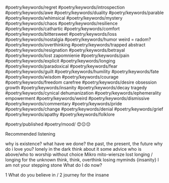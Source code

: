 #poetry/keywords/regret 
#poetry/keywords/introspection 
#poetry/keywords/awe 
#poetry/keywords/duality 
#poetry/keywords/parable 
#poetry/keywords/whimsical 
#poetry/keywords/mystery 
#poetry/keywords/chaos 
#poetry/keywords/resilience 
#poetry/keywords/cathartic 
#poetry/keywords/comfort 
#poetry/keywords/bittersweet 
#poetry/keywords/loss 
#poetry/keywords/nostalgia 
#poetry/keywords/humor 
weird = radom?
#poetry/keywords/overthinking 
#poetry/keywords/trapped 
abstract
#poetry/keywords/resignation 
#poetry/keywords/betrayal 
#poetry/keywords/lost 
zapomnienie
#poetry/keywords/pain 
#poetry/keywords/explicit
#poetry/keywords/longing 
#poetry/keywords/paradoxical 
#poetry/keywords/fear 
#poetry/keywords/guilt 
#poetry/keywords/humility 
#poetry/keywords/fate 
#poetry/keywords/wisdom 
#poetry/keywords/courage 
#poetry/keywords/freedom 
carefree
#poetry/keywords/desire 
obsession
growth
#poetry/keywords/insanity 
#poetry/keywords/decay 
tragedy
#poetry/keywords/cynical 
dehumanization
#poetry/keywords/ephemerality 
empowerment
#poetry/keywords/weird 
#poetry/keywords/dismissive 
#poetry/keywords/commentary 
#poetry/keywords/pride 
#poetry/keywords/change 
#poetry/keywords/denial 
#poetry/keywords/grief 
#poetry/keywords/apathy 
#poetry/keywords/folklore 


#poetry/published 
#poetry/mood/ 😊😐😔

Recommended listening

why is existence?
what have we done? the past, the present, the future
why do i love you?
lonely in the dark
think about it
some advice
who is above/who to worship
without choice
Mikro mito-wiersze
lost longing / longing for the unknown
think, think, overthink
losing myminds {insanity}
I am not your stepping stone
What do I do now? 

1 What do you believe in / 2 journey for the insane